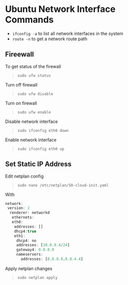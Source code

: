 # Ubuntu Network Interface Commands

* `ifconfig -a` to list all network interfaces in the system
* `route -n` to get a network route path

## Fireewall

To get status of the firewall
 > `sudo ufw status`

Turn off firewall 
> `sudo ufw disable` 

Turn on firewall
> `sudo ufw enable`  

Disable network interface
> `sudo ifconfig eth0 down` 

Enable network interface
> `sudo ifconfig eth0 up` 

## Set Static IP Address
Edit netplan config

> `sudo nano /etc/netplan/50-cloud-init.yaml` 

With

```Javascript
network:
 version: 2
  renderer: networkd
   ethernets:
   eth0:
    addresses: []
    dhcp4:true
    eth1:
     dhcp4: no
     addresses: [10.0.0.4/24]
     gateway4: 0.0.0.0
     nameservers:
       addresses: [8.8.8.8,8.8.4.4]

```

Apply netplan changes

> `sudo netplan apply` 
